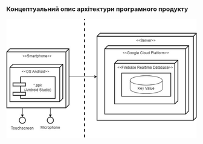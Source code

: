 ### Концептуальний опис архітектури програмного продукту
![img](/1-SoftwareRequirements/1.5-SoftwareProjectPlanning/1.5.1-SoftwareArchitectConcept/Deployment_Diagram_Andrienko.jpg)
